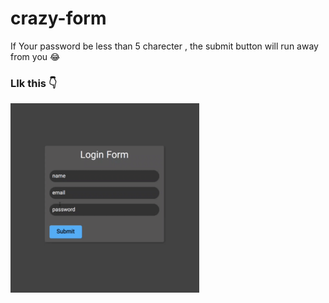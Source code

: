 <h1>crazy-form</h1>
<p>If Your password be less than 5 charecter , the submit button will run away from you 😂</p>
<h3>LIk this 👇</h3>

<img src="./crazy-form-demo.gif" alt="crazy form demo" width="60%" />
